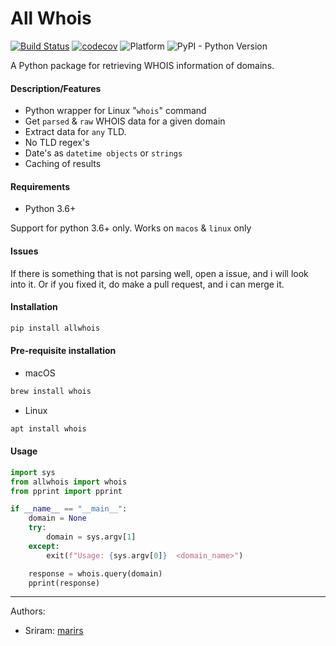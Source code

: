 All Whois
============

[![Build Status](https://travis-ci.org/marirs/allwhois.svg?branch=master)](https://travis-ci.org/marirs/allwhois)
[![codecov](https://codecov.io/gh/marirs/allwhois/branch/master/graph/badge.svg)](https://codecov.io/gh/marirs/allwhois)
![Platform](https://img.shields.io/badge/platform-linux%20%7C%20macOS-orange)
![PyPI - Python Version](https://img.shields.io/pypi/pyversions/quart-motor)

A Python package for retrieving WHOIS information of domains.

#### Description/Features

- Python wrapper for Linux "`whois`" command
- Get `parsed` & `raw` WHOIS data for a given domain
- Extract data for `any` TLD.
- No TLD regex's
- Date's as `datetime objects` or `strings`
- Caching of results

#### Requirements

- Python 3.6+

Support for python 3.6+ only. Works on `macos` & `linux` only

#### Issues

If there is something that is not parsing well, open a issue, and i will look into it.
Or if you fixed it, do make a pull request, and i can merge it.

#### Installation

```bash
pip install allwhois
```

#### Pre-requisite installation

- macOS
```bash
brew install whois
```

- Linux
```bash
apt install whois
```

#### Usage

```python
import sys
from allwhois import whois
from pprint import pprint

if __name__ == "__main__":
    domain = None
    try:
        domain = sys.argv[1]
    except:
        exit(f"Usage: {sys.argv[0]}  <domain_name>")

    response = whois.query(domain)
    pprint(response)
```

---
Authors:
- Sriram: [marirs](http://github.com/marirs)
